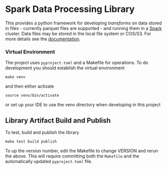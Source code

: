 # Spark Data Processing Library
This provides a python framework for developing _transforms_
on data stored in files - currently parquet files are supported -
and running them in a [Spark](https://spark.apache.org/) cluster.
Data files may be stored in the local file system or COS/S3.
For more details see the [documentation](../doc/overview.md).

### Virtual Environment
The project uses `pyproject.toml` and a Makefile for operations.
To do development you should establish the virtual environment
```shell
make venv
```
and then either activate
```shell
source venv/bin/activate
```
or set up your IDE to use the venv directory when developing in this project

## Library Artifact Build and Publish
To test, build and publish the library 
```shell
make test build publish
```
To up the version number, edit the Makefile to change VERSION and rerun
the above.  This will require committing both the `Makefile` and the
automatically updated `pyproject.toml` file.

